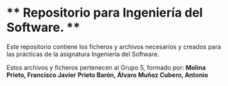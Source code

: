 # ** Repositorio para Ingeniería del Software. **

Este repositorio contiene los ficheros y archivos necesarios y creados para las prácticas de la asignatura Ingeniería del Software.

Estos archivos y ficheros pertenecen al Grupo 5, formado por:
**Molina Prieto, Francisco Javier**
**Prieto Barón, Álvaro**
**Muñoz Cubero, Antonio**
